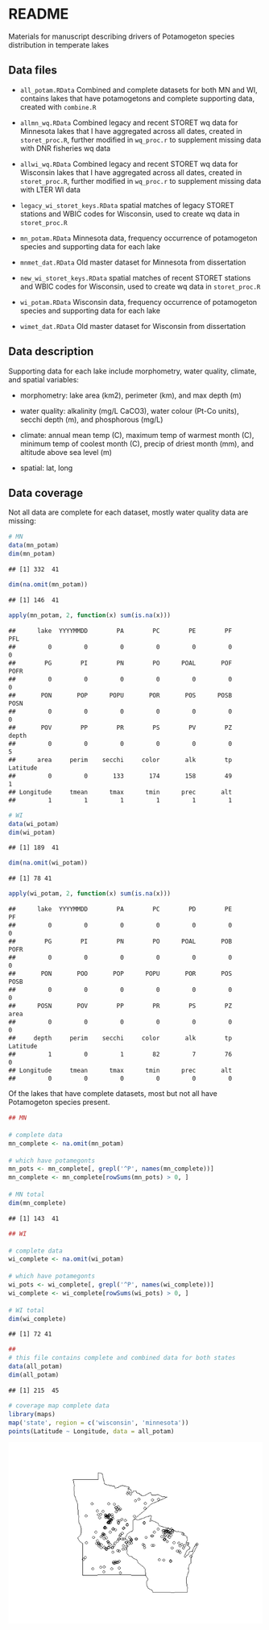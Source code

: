 # README

Materials for manuscript describing drivers of Potamogeton species distribution in temperate lakes

## Data files

* `all_potam.RData` Combined and complete datasets for both MN and WI, contains lakes that have potamogetons and complete supporting data, created with `combine.R`

* `allmn_wq.RData` Combined legacy and recent STORET wq data for Minnesota lakes that I have aggregated across all dates, created in `storet_proc.R`, further modified in `wq_proc.r` to supplement missing data with DNR fisheries wq data

* `allwi_wq.RData` Combined legacy and recent STORET wq data for Wisconsin lakes that I have aggregated across all dates, created in `storet_proc.R`, further modified in `wq_proc.r` to supplement missing data with LTER WI data

* `legacy_wi_storet_keys.RData` spatial matches of legacy STORET stations and WBIC codes for Wisconsin, used to create wq data in `storet_proc.R`

* `mn_potam.RData` Minnesota data, frequency occurrence of potamogeton species and supporting data for each lake

* `mnmet_dat.RData` Old master dataset for Minnesota from dissertation 

* `new_wi_storet_keys.RData` spatial matches of recent STORET stations and WBIC codes for Wisconsin, used to create wq data in `storet_proc.R`

* `wi_potam.RData` Wisconsin data, frequency occurrence of potamogeton species and supporting data for each lake

* `wimet_dat.RData` Old master dataset for Wisconsin from dissertation

## Data description

Supporting data for each lake include morphometry, water quality, climate, and spatial variables:

* morphometry: lake area (km2), perimeter (km), and max depth (m)

* water quality: alkalinity (mg/L CaCO3), water colour (Pt-Co units), secchi depth (m), and phosphorous (mg/L)

* climate:  annual mean temp (C), maximum temp of warmest month (C), minimum temp of coolest month (C), precip of driest month (mm), and altitude above sea level (m)

* spatial: lat, long

## Data coverage

Not all data are complete for each dataset, mostly water quality data are missing:


```r
# MN
data(mn_potam)
dim(mn_potam)
```

```
## [1] 332  41
```

```r
dim(na.omit(mn_potam))
```

```
## [1] 146  41
```

```r
apply(mn_potam, 2, function(x) sum(is.na(x)))
```

```
##      lake  YYYYMMDD        PA        PC        PE        PF       PFL 
##         0         0         0         0         0         0         0 
##        PG        PI        PN        PO      POAL       POF      POFR 
##         0         0         0         0         0         0         0 
##       PON       POP      POPU       POR       POS      POSB      POSN 
##         0         0         0         0         0         0         0 
##       POV        PP        PR        PS        PV        PZ     depth 
##         0         0         0         0         0         0         5 
##      area     perim    secchi     color       alk        tp  Latitude 
##         0         0       133       174       158        49         1 
## Longitude     tmean      tmax      tmin      prec       alt 
##         1         1         1         1         1         1
```

```r
# WI
data(wi_potam)
dim(wi_potam)
```

```
## [1] 189  41
```

```r
dim(na.omit(wi_potam))
```

```
## [1] 78 41
```

```r
apply(wi_potam, 2, function(x) sum(is.na(x)))
```

```
##      lake  YYYYMMDD        PA        PC        PD        PE        PF 
##         0         0         0         0         0         0         0 
##        PG        PI        PN        PO      POAL       POB      POFR 
##         0         0         0         0         0         0         0 
##       PON       POO       POP      POPU       POR       POS      POSB 
##         0         0         0         0         0         0         0 
##      POSN       POV        PP        PR        PS        PZ      area 
##         0         0         0         0         0         0         0 
##     depth     perim    secchi     color       alk        tp  Latitude 
##         1         0         1        82         7        76         0 
## Longitude     tmean      tmax      tmin      prec       alt 
##         0         0         0         0         0         0
```

Of the lakes that have complete datasets, most but not all have Potamogeton species present.


```r
## MN

# complete data
mn_complete <- na.omit(mn_potam)

# which have potamegonts
mn_pots <- mn_complete[, grepl('^P', names(mn_complete))]
mn_complete <- mn_complete[rowSums(mn_pots) > 0, ]

# MN total
dim(mn_complete)
```

```
## [1] 143  41
```

```r
## WI

# complete data
wi_complete <- na.omit(wi_potam)

# which have potamegonts
wi_pots <- wi_complete[, grepl('^P', names(wi_complete))]
wi_complete <- wi_complete[rowSums(wi_pots) > 0, ]

# WI total
dim(wi_complete)
```

```
## [1] 72 41
```

```r
##
# this file contains complete and combined data for both states
data(all_potam)
dim(all_potam)
```

```
## [1] 215  45
```

```r
# coverage map complete data
library(maps)
map('state', region = c('wisconsin', 'minnesota'))
points(Latitude ~ Longitude, data = all_potam)
```

![plot of chunk unnamed-chunk-2](README_files/figure-html/unnamed-chunk-2.png) 


